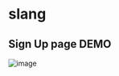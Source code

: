 # slang

## Sign Up page DEMO
![image](https://user-images.githubusercontent.com/58137372/125202263-c0fda500-e2ad-11eb-80b2-fa1ec292ad72.png)
